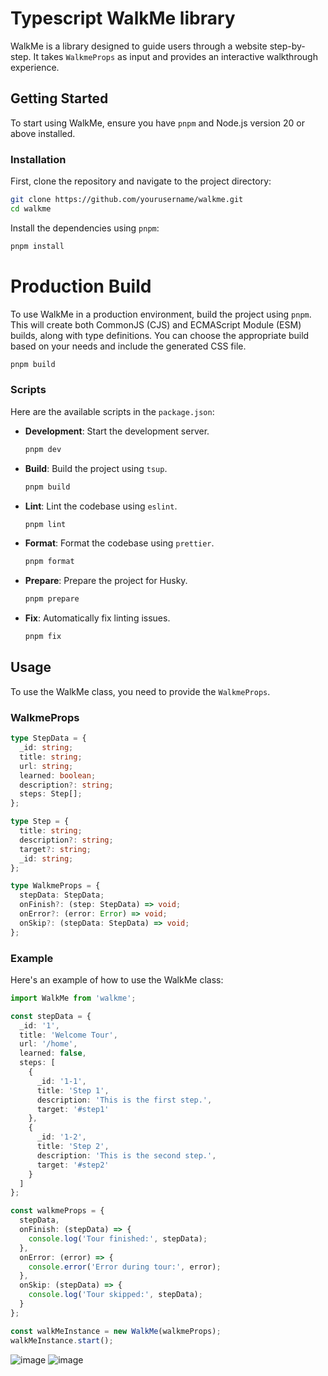 # Typescript WalkMe library

WalkMe is a library designed to guide users through a website step-by-step. It takes `WalkmeProps` as input and provides an interactive walkthrough experience.

## Getting Started

To start using WalkMe, ensure you have `pnpm` and Node.js version 20 or above installed.

### Installation

First, clone the repository and navigate to the project directory:

```bash
git clone https://github.com/yourusername/walkme.git
cd walkme
```

Install the dependencies using `pnpm`:

```bash
pnpm install
```

# Production Build

To use WalkMe in a production environment, build the project using `pnpm`. This will create both CommonJS (CJS) and ECMAScript Module (ESM) builds, along with type definitions. You can choose the appropriate build based on your needs and include the generated CSS file.

```bash
pnpm build
```

### Scripts

Here are the available scripts in the `package.json`:

- **Development**: Start the development server.
  ```bash
  pnpm dev
  ```
- **Build**: Build the project using `tsup`.
  ```bash
  pnpm build
  ```
- **Lint**: Lint the codebase using `eslint`.
  ```bash
  pnpm lint
  ```
- **Format**: Format the codebase using `prettier`.
  ```bash
  pnpm format
  ```
- **Prepare**: Prepare the project for Husky.
  ```bash
  pnpm prepare
  ```
- **Fix**: Automatically fix linting issues.
  ```bash
  pnpm fix
  ```

## Usage

To use the WalkMe class, you need to provide the `WalkmeProps`.

### WalkmeProps

```typescript
type StepData = {
  _id: string;
  title: string;
  url: string;
  learned: boolean;
  description?: string;
  steps: Step[];
};

type Step = {
  title: string;
  description?: string;
  target?: string;
  _id: string;
};

type WalkmeProps = {
  stepData: StepData;
  onFinish?: (step: StepData) => void;
  onError?: (error: Error) => void;
  onSkip?: (stepData: StepData) => void;
};
```

### Example

Here's an example of how to use the WalkMe class:

```typescript
import WalkMe from 'walkme';

const stepData = {
  _id: '1',
  title: 'Welcome Tour',
  url: '/home',
  learned: false,
  steps: [
    {
      _id: '1-1',
      title: 'Step 1',
      description: 'This is the first step.',
      target: '#step1'
    },
    {
      _id: '1-2',
      title: 'Step 2',
      description: 'This is the second step.',
      target: '#step2'
    }
  ]
};

const walkmeProps = {
  stepData,
  onFinish: (stepData) => {
    console.log('Tour finished:', stepData);
  },
  onError: (error) => {
    console.error('Error during tour:', error);
  },
  onSkip: (stepData) => {
    console.log('Tour skipped:', stepData);
  }
};

const walkMeInstance = new WalkMe(walkmeProps);
walkMeInstance.start();
```

![image](https://github.com/user-attachments/assets/0cf7e563-ece1-4731-a56d-fdd415bd440b)
![image](https://github.com/user-attachments/assets/2fb053fd-1e72-4a00-b6b5-36c22e0ff161)
